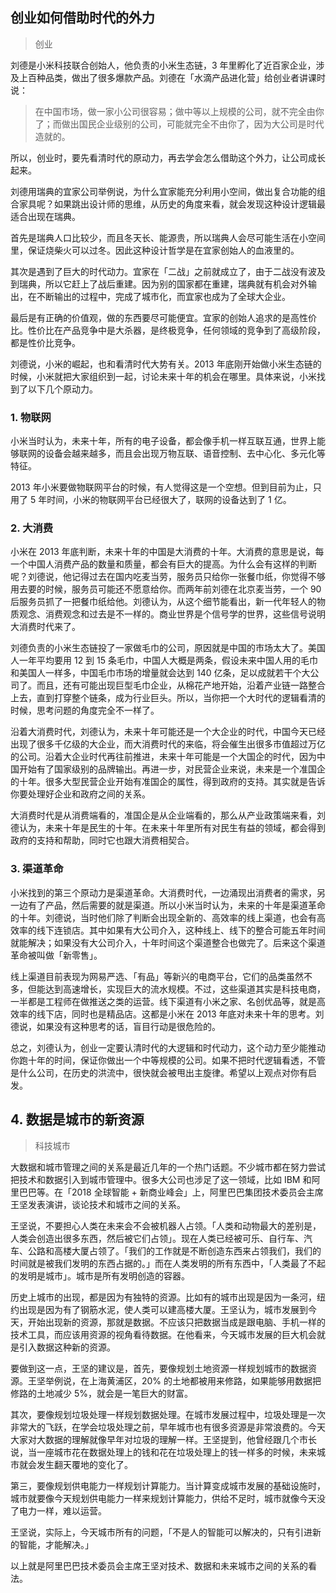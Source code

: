 ## 创业如何借助时代的外力

> 创业

刘德是小米科技联合创始人，他负责的小米生态链，3 年里孵化了近百家企业，涉及上百种品类，做出了很多爆款产品。刘德在「水滴产品进化营」给创业者讲课时说：

> 在中国市场，做一家小公司很容易；做中等以上规模的公司，就不完全由你了；而做出国民企业级别的公司，可能就完全不由你了，因为大公司是时代造就的。

所以，创业时，要先看清时代的原动力，再去学会怎么借助这个外力，让公司成长起来。

刘德用瑞典的宜家公司举例说，为什么宜家能充分利用小空间，做出复合功能的组合家具呢？如果跳出设计师的思维，从历史的角度来看，就会发现这种设计逻辑最适合出现在瑞典。

首先是瑞典人口比较少，而且冬天长、能源贵，所以瑞典人会尽可能生活在小空间里，保证烧柴火可以过冬。因此这种设计哲学是在宜家创始人的血液里的。

其次是遇到了巨大的时代动力。宜家在「二战」之前就成立了，由于二战没有波及到瑞典，所以它赶上了战后重建。因为别的国家都在重建，瑞典就有机会对外输出，在不断输出的过程中，完成了城市化，而宜家也成为了全球大企业。

最后是有正确的价值观，做的东西要尽可能便宜。宜家的创始人追求的是高性价比。性价比在产品竞争中是大杀器，是终极竞争，任何领域的竞争到了高级阶段，都是性价比竞争。

刘德说，小米的崛起，也和看清时代大势有关。2013 年底刚开始做小米生态链的时候，小米就把大家组织到一起，讨论未来十年的机会在哪里。具体来说，小米找到了以下几个原动力。

### 1. 物联网

小米当时认为，未来十年，所有的电子设备，都会像手机一样互联互通，世界上能够联网的设备会越来越多，而且会出现万物互联、语音控制、去中心化、多元化等特征。

2013 年小米要做物联网平台的时候，有人觉得这是一个空想。但到目前为止，只用了 5 年时间，小米的物联网平台已经很大了，联网的设备达到了 1 亿。

### 2. 大消费

小米在 2013 年底判断，未来十年的中国是大消费的十年。大消费的意思是说，每一个中国人消费产品的数量和质量，都会有巨大的提高。为什么会有这样的判断呢？刘德说，他记得过去在国内吃麦当劳，服务员只给你一张餐巾纸，你觉得不够用去要的时候，服务员可能还不愿意给你。而两年前刘德在北京麦当劳，一个 90 后服务员抓了一把餐巾纸给他。刘德认为，从这个细节能看出，新一代年轻人的物质观念、消费观念和过去是不一样的。商业世界是个信号学的世界，这些信号说明大消费时代来了。

刘德负责的小米生态链投了一家做毛巾的公司，原因就是中国的市场太大了。美国人一年平均要用 12 到 15 条毛巾，中国人大概是两条，假设未来中国人用的毛巾和美国人一样多，中国毛巾市场的增量就会达到 140 亿条，足以成就若干个大公司了。而且，还有可能出现巨型毛巾企业，从棉花产地开始，沿着产业链一路整合上去，直到打穿整个链条，成为行业巨头。所以，当你把一个大时代的逻辑看清的时候，思考问题的角度完全不一样了。

沿着大消费时代，刘德认为，未来十年可能还是一个大企业的时代，中国今天已经出现了很多千亿级的大企业，而大消费时代的来临，将会催生出很多市值超过万亿的公司。沿着大企业时代再往前推进，未来十年可能是一个大国企的时代，因为中国开始有了国家级别的品牌输出。再进一步，对民营企业来说，未来是一个准国企的十年。很多大型民营企业开始有准国企的属性，得到政府的支持。其实就是告诉你要处理好企业和政府之间的关系。

大消费时代是从消费端看的，准国企是从企业端看的，那么从产业政策端来看，刘德认为，未来十年是民生的十年。在未来十年里所有对民生有益的领域，都会得到政府的支持和帮助，同时它也跟大消费相契合。

### 3. 渠道革命

小米找到的第三个原动力是渠道革命。大消费时代，一边涌现出消费者的需求，另一边有了产品，然后需要的就是渠道。所以小米当时认为，未来的十年是渠道革命的十年。刘德说，当时他们除了判断会出现全新的、高效率的线上渠道，也会有高效率的线下连锁店。其中如果有大公司介入，这种线上、线下的整合可能五年时间就能解决；如果没有大公司介入，十年时间这个渠道整合也做完了。后来这个渠道革命被叫做「新零售」。

线上渠道目前表现为网易严选、「有品」等新兴的电商平台，它们的品类虽然不多，但能达到高速增长，实现巨大的流水规模。不过，这些渠道其实是科技电商，一半都是工程师在做推送之类的运营。线下渠道有小米之家、名创优品等，就是高效率的线下店，同时也是精品店。这都是小米在 2013 年底对未来十年的思考。刘德说，如果没有这种思考的话，盲目行动是很危险的。

总之，刘德认为，创业一定要认清时代的大逻辑和时代动力，这个动力至少能推动你跑十年的时间，保证你做出一个中等规模的公司。如果不把时代逻辑看透，不管是什么公司，在历史的洪流中，很快就会被甩出主旋律。希望以上观点对你有启发。

## 4. 数据是城市的新资源

> 科技城市

大数据和城市管理之间的关系是最近几年的一个热门话题。不少城市都在努力尝试把技术和数据引入到城市管理中。很多大公司也涉足了这一领域，比如 IBM 和阿里巴巴等。在「2018 全球智能 + 新商业峰会」上，阿里巴巴集团技术委员会主席王坚发表演讲，谈论技术和城市之间的关系。

王坚说，不要担心人类在未来会不会被机器人占领。「人类和动物最大的差别是，人类会创造出很多东西，然后被它们占领」。现在人类已经被可乐、自行车、汽车、公路和高楼大厦占领了。「我们的工作就是不断创造东西来占领我们，我们的时间就是被我们发明的东西占据的。」而在人类发明的所有东西中，「人类最了不起的发明是城市」。城市是所有发明创造的容器。

历史上城市的出现，都是因为有独特的资源。比如有的城市出现是因为一条河，纽约出现是因为有了钢筋水泥，使人类可以建高楼大厦。王坚认为，城市发展到今天，开始出现新的资源，那就是数据。不应该只把数据当成是跟电脑、手机一样的技术工具，而应该用资源的视角看待数据。在他看来，今天城市发展的巨大机会就是引入数据这种新的资源。

要做到这一点，王坚的建议是，首先，要像规划土地资源一样规划城市的数据资源。王坚举例说，在上海黄浦区，20% 的土地都被用来修路，如果能够用数据把修路的土地减少 5%，就会是一笔巨大的财富。

其次，要像规划垃圾处理一样规划数据处理。在城市发展过程中，垃圾处理是一次非常大的飞跃，在学会垃圾处理之前，早年城市也有很多资源是非常浪费的。今天大家对大数据的理解就像早年对垃圾的理解一样。王坚提到，他曾经跟几个市长说，当一座城市花在数据处理上的钱和花在垃圾处理上的钱一样多的时候，未来城市就会发生翻天覆地的变化了。

第三，要像规划供电能力一样规划计算能力。当计算变成城市发展的基础设施时，城市就要像今天规划供电能力一样来规划计算能力，供给不足时，城市就像今天没了电力一样，难以运营。

王坚说，实际上，今天城市所有的问题，「不是人的智能可以解决的，只有引进新的智能，才能解决。」

以上就是阿里巴巴技术委员会主席王坚对技术、数据和未来城市之间的关系的看法。

